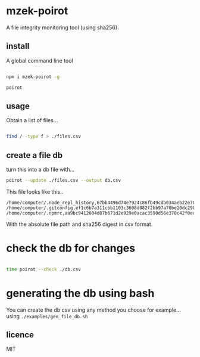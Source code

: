# mzek-poirot

A file integrity monitoring tool (using sha256).

## install

A global command line tool

```sh

npm i mzek-poirot -g

poirot

```

## usage

Obtain a list of files...

```sh

find / -type f > ./files.csv

```

## create a file db

turn this into a db file with...

```sh
poirot --update ./files.csv --output db.csv
```

This file looks like this..

```csv
/home/computer/.node_repl_history,67bb4496d74e7924c86fb49cdb034aeb22e7080a7cb65b163ad76cafb77efea2
/home/computer/.gitconfig,ef1c6b7a311cbb1103c3608d082f2bb97a70be20dc298fb08a5eec74c524d1c8
/home/computer/.npmrc,aa9bc9412604d87b671d2e929e0acac3590d56e378c42f0ecca9ee7941a675aa
```

With the absolute file path and sha256 digest in csv format.

# check the db for changes

```sh

time poirot --check ./db.csv

```

# generating the db using bash

You can create the db csv using any method you choose for example...
using `./examples/gen_file_db.sh`

## licence

MIT


